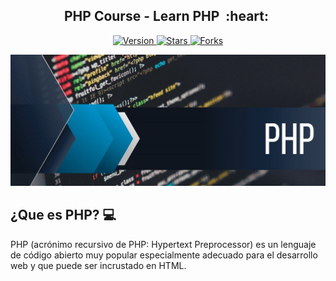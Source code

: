 
<h2 align="center">PHP Course - Learn PHP &nbsp;:heart:&nbsp;</h2>

<p align="center">
  
  <a href="https://github.com/BrianMarquez3/PHP-Course/tags">
    <img src="https://img.shields.io/github/tag/BrianMarquez3/PHP-Course.svg?label=version&style=flat" alt="Version">
  </a>
  <a href="https://github.com/BrianMarquez3/PHP-Course/stargazers">
    <img src="https://img.shields.io/github/stars/BrianMarquez3/PHP-Course.svg?style=flat" alt="Stars">
  </a>
  <a href="https://github.com/BrianMarquez3/PHP-Course/network">
    <img src="https://img.shields.io/github/forks/BrianMarquez3/PHP-Course.svg?style=flat" alt="Forks">
  </a>  
</p>
  
![php](./images/php.jpg)

## ¿Que es PHP? 💻
PHP (acrónimo recursivo de PHP: Hypertext Preprocessor) es un lenguaje de código abierto muy popular especialmente adecuado para el desarrollo web y que puede ser incrustado en HTML.
